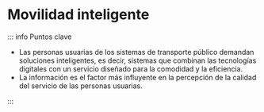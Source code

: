 # Movilidad inteligente

::: info Puntos clave

- Las personas usuarias de los sistemas de transporte público demandan soluciones inteligentes, es decir, sistemas que combinan las tecnologías digitales con un servicio diseñado para la comodidad y la eficiencia.
- La información es el factor más influyente en la percepción de la calidad del servicio de las personas usuarias.

:::

